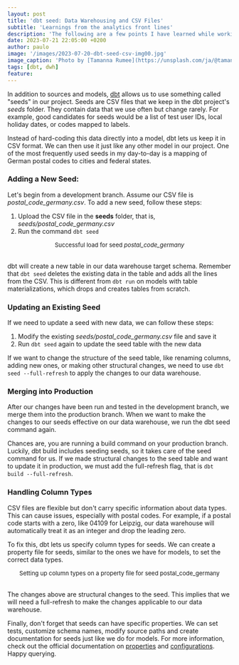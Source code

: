 ```yaml
---
layout: post
title: 'dbt seed: Data Warehousing and CSV Files'
subtitle: 'Learnings from the analytics front lines'
description: 'The following are a few points I have learned while working with seeds in my dbt project'
date: 2023-07-21 22:05:00 +0200
author: paulo
image: '/images/2023-07-20-dbt-seed-csv-img00.jpg'
image_caption: 'Photo by [Tamanna Rumee](https://unsplash.com/ja/@tamanna_rumee?utm_source=unsplash&utm_medium=referral&utm_content=creditCopyText) on [Unsplash](https://unsplash.com/photos/FMhKAulD9A4?utm_source=unsplash&utm_medium=referral&utm_content=creditCopyText)'
tags: [dbt, dwh]
feature:
---  
```


In addition to sources and models, [dbt](https://www.getdbt.com/) allows us to use something called "seeds" in our project. Seeds are CSV files that we keep in the dbt project's *seeds* folder. They contain data that we use often but change rarely. For example, good candidates for seeds would be a list of test user IDs, local holiday dates, or codes mapped to labels.

Instead of hard-coding this data directly into a model, dbt lets us keep it in CSV format. We can then use it just like any other model in our project. One of the most frequently used seeds in my day-to-day is a mapping of German postal codes to cities and federal states.


### Adding a New Seed:

Let's begin from a development branch. Assume our CSV file is *postal_code_germany.csv*. To add a new seed, follow these steps:


1. Upload the CSV file in the **seeds** folder, that is, *seeds/postal_code_germany.csv*
2. Run the command `dbt seed`

<script src="https://gist.github.com/moralescastillo/3141a2ac1783ad97b49bd9e622d8695f.js"></script>
<font size="-1"><center><span> Successful load for seed <i>postal_code_germany</i> </span></center></font>
<br>

dbt will create a new table in our data warehouse target schema. Remember that `dbt seed` deletes the existing data in the table and adds all the lines from the CSV. This is different from `dbt run` on models with table materializations, which drops and creates tables from scratch.


### Updating an Existing Seed

If we need to update a seed with new data, we can follow these steps:

1. Modify the existing *seeds/postal_code_germany.csv* file and save it
2. Run `dbt seed` again to update the seed table with the new data

If we want to change the structure of the seed table, like renaming columns, adding new ones, or making other structural changes, we need to use `dbt seed --full-refresh` to apply the changes to our data warehouse.

### Merging into Production

After our changes have been run and tested in the development branch, we merge them into the production branch. When we want to make the changes to our seeds effective on our data warehouse, we run the dbt seed command again.

Chances are, you are running a build command on your production branch. Luckily, dbt build includes seeding seeds, so it takes care of the seed command for us. If we made structural changes to the seed table and want to update it in production, we must add the full-refresh flag, that is `dbt build --full-refresh`.

### Handling Column Types

CSV files are flexible but don't carry specific information about data types. This can cause issues, especially with postal codes. For example, if a postal code starts with a zero, like 04109 for Leipzig, our data warehouse will automatically treat it as an integer and drop the leading zero.

To fix this, dbt lets us specify column types for seeds. We can create a property file for seeds, similar to the ones we have for models, to set the correct data types.

<script src="https://gist.github.com/moralescastillo/6757ab31add692a71f9ceb305eb4a94e.js"></script>
<font size="-1"><center><span> Setting up column types on a property file for seed postal_code_germany </span></center></font>
<br>

The changes above are structural changes to the seed. This implies that we will need a full-refresh to make the changes applicable to our data warehouse.

Finally, don't forget that seeds can have specific properties. We can set tests, customize schema names, modify source paths and create documentation for seeds just like we do for models. For more information, check out the official documentation on [properties](https://docs.getdbt.com/reference/seed-properties) and [configurations](https://docs.getdbt.com/reference/seed-configs). Happy querying.


